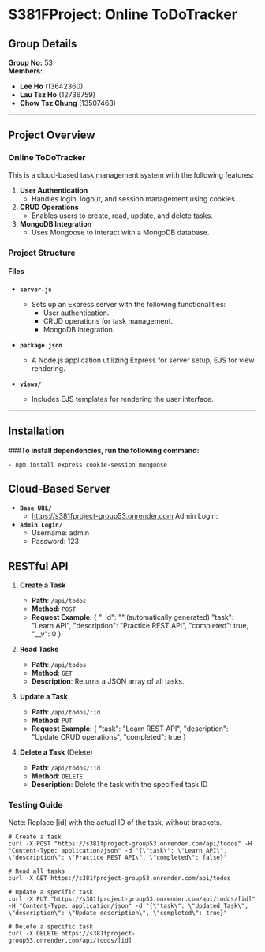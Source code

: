# S381FProject: Online ToDoTracker

## Group Details
**Group No:** 53  
**Members:**  
- **Lee Ho** (13642360)  
- **Lau Tsz Ho** (12736759)  
- **Chow Tsz Chung** (13507463)  

---

## Project Overview
### Online ToDoTracker
This is a cloud-based task management system with the following features:
1. **User Authentication**  
   - Handles login, logout, and session management using cookies.
2. **CRUD Operations**  
   - Enables users to create, read, update, and delete tasks.
3. **MongoDB Integration**  
   - Uses Mongoose to interact with a MongoDB database.

### Project Structure
#### **Files**
- **`server.js`**  
  - Sets up an Express server with the following functionalities:
    - User authentication.
    - CRUD operations for task management.
    - MongoDB integration.

- **`package.json`**  
  - A Node.js application utilizing Express for server setup, EJS for view rendering.  
      
- **`views/`**  
  - Includes EJS templates for rendering the user interface.

---

## Installation
###**To install dependencies, run the following command:**

    - npm install express cookie-session mongoose

## Cloud-Based Server
- **`Base URL/`** 
  - https://s381fproject-group53.onrender.com
Admin Login:
- **`Admin Login/`** 
  - Username: admin
  - Password: 123


## RESTful API
1. **Create a Task**
   - **Path**: `/api/todos`
   - **Method**: `POST`
   - **Request Example**:
  {
    "_id": "",(automatically generated)
    "task": "Learn API",
    "description": "Practice REST API",
    "completed": true,
    "__v": 0
  }

2. **Read Tasks**
   - **Path**: `/api/todos`
   - **Method**: `GET`
   - **Description**: Returns a JSON array of all tasks.

3. **Update a Task**
   - **Path**: `/api/todos/:id`
   - **Method**: `PUT`
   - **Request Example**:
     {
       "task": "Learn REST API",
       "description": "Update CRUD operations",
       "completed": true
     }

4. **Delete a Task** (Delete)
   - **Path**: `/api/todos/:id`
   - **Method**: `DELETE`
   - **Description**: Delete the task with the specified task ID

### Testing Guide ###
Note: Replace [id] with the actual ID of the task, without brackets.
```
# Create a task
curl -X POST "https://s381fproject-group53.onrender.com/api/todos" -H "Content-Type: application/json" -d "{\"task\": \"Learn API\", \"description\": \"Practice REST API\", \"completed\": false}"

# Read all tasks
curl -X GET https://s381fproject-group53.onrender.com/api/todos

# Update a specific task
curl -X PUT "https://s381fproject-group53.onrender.com/api/todos/[id]" -H "Content-Type: application/json" -d "{\"task\": \"Updated Task\", \"description\": \"Update description\", \"completed\": true}"

# Delete a specific task
curl -X DELETE https://s381fproject-group53.onrender.com/api/todos/[id]

